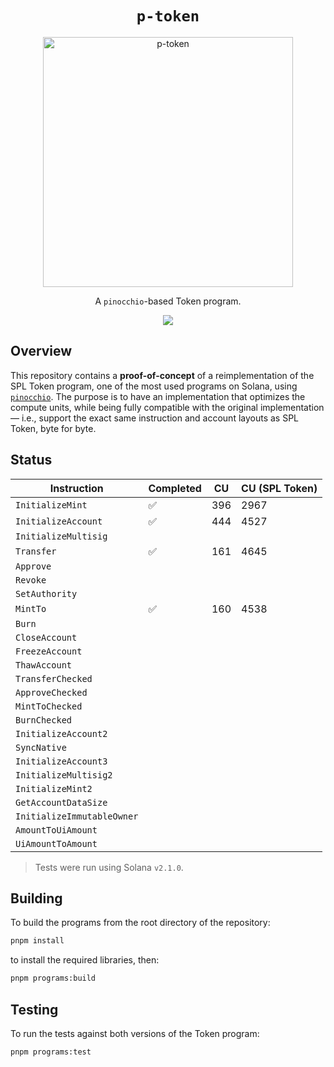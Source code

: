 <h1 align="center">
  <code>p-token</code>
</h1>
<p align="center">
  <img width="400" alt="p-token" src="https://github.com/user-attachments/assets/ba1c5f0d-db2f-457d-8f7e-e62fd564e5e7" />
</p>
<p align="center">
  A <code>pinocchio</code>-based Token program.
</p>

<p align="center">
  <a href="https://github.com/febo/pinocchio/actions/workflows/main.yml"><img src="https://img.shields.io/github/actions/workflow/status/febo/pinocchio/main.yml?logo=GitHub" /></a>
</p>

## Overview

This repository contains a **proof-of-concept** of a reimplementation of the SPL Token program, one of the most used programs on Solana, using [`pinocchio`](https://github.com/febo/pinocchio). The purpose is to have an implementation that optimizes the compute units, while being fully compatible with the original implementation &mdash; i.e., support the exact same instruction and account layouts as SPL Token, byte for byte.

## Status

| Instruction                | Completed | CU  | CU (SPL Token) |
|----------------------------|-----------|-----|----------------|
| `InitializeMint`           | ✅        | 396 | 2967           |
| `InitializeAccount`        | ✅        | 444 | 4527           |
| `InitializeMultisig`       |           |     |                |
| `Transfer`                 | ✅        | 161 | 4645           |
| `Approve`                  |           |     |                |
| `Revoke`                   |           |     |                |
| `SetAuthority`             |           |     |                |
| `MintTo`                   | ✅        | 160 | 4538           |
| `Burn`                     |           |     |                |
| `CloseAccount`             |           |     |                |
| `FreezeAccount`            |           |     |                |
| `ThawAccount`              |           |     |                |
| `TransferChecked`          |           |     |                |
| `ApproveChecked`           |           |     |                |
| `MintToChecked`            |           |     |                |
| `BurnChecked`              |           |     |                |
| `InitializeAccount2`       |           |     |                |
| `SyncNative`               |           |     |                |
| `InitializeAccount3`       |           |     |                |
| `InitializeMultisig2`      |           |     |                |
| `InitializeMint2`          |           |     |                |
| `GetAccountDataSize`       |           |     |                |
| `InitializeImmutableOwner` |           |     |                |
| `AmountToUiAmount`         |           |     |                |
| `UiAmountToAmount`         |           |     |                |

> Tests were run using Solana `v2.1.0`.

## Building

To build the programs from the root directory of the repository:
```bash
pnpm install
```
to install the required libraries, then:
```bash
pnpm programs:build
```

## Testing

To run the tests against both versions of the Token program:
```bash
pnpm programs:test
```
